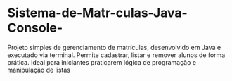 # Sistema-de-Matr-culas-Java-Console-
Projeto simples de gerenciamento de matrículas, desenvolvido em Java e executado via terminal. Permite cadastrar, listar e remover alunos de forma prática. Ideal para iniciantes praticarem lógica de programação e manipulação de listas
